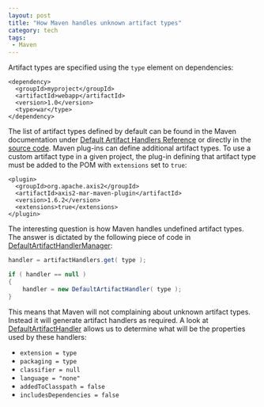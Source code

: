 ```yaml
---
layout: post
title: "How Maven handles unknown artifact types"
category: tech
tags:
 - Maven
---
```


Artifact types are specified using the `type` element on dependencies:

~~~ markup
<dependency>
  <groupId>myproject</groupId>
  <artifactId>webapp</artifactId>
  <version>1.0</version>
  <type>war</type>
</dependency>
~~~

The list of artifact types defined by default can be found in the Maven documentation
under [Default Artifact Handlers Reference][1] or directly in the [source code][2].
Maven plug-ins can define additional artifact types. To use a custom artifact type in a given project,
the plug-in defining that artifact type must be added to the POM with `extensions` set to `true`:

~~~ markup
<plugin>
  <groupId>org.apache.axis2</groupId>
  <artifactId>axis2-mar-maven-plugin</artifactId>
  <version>1.6.2</version>
  <extensions>true</extensions>
</plugin>
~~~

The interesting question is how Maven handles undefined artifact types. The answer is dictated by
the following piece of code in [DefaultArtifactHandlerManager][3]:

~~~ java
handler = artifactHandlers.get( type );

if ( handler == null )
{
    handler = new DefaultArtifactHandler( type );
}
~~~

This means that Maven will not complaining about unknown artifact types. Instead it will generate
artifact handlers as required. A look at [DefaultArtifactHandler][4] allows us to determine what
will be the properties used by these handlers:

* `extension = type`
* `packaging = type`
* `classifier = null`
* `language = "none"`
* `addedToClasspath = false`
* `includesDependencies = false`

[1]: http://maven.apache.org/ref/3.2.5/maven-core/artifact-handlers.html
[2]: https://github.com/apache/maven/blob/maven-3.2.5/maven-core/src/main/resources/META-INF/plexus/artifact-handlers.xml
[3]: https://github.com/apache/maven/blob/maven-3.2.5/maven-core/src/main/java/org/apache/maven/artifact/handler/manager/DefaultArtifactHandlerManager.java
[4]: https://github.com/apache/maven/blob/maven-3.2.5/maven-core/src/main/java/org/apache/maven/artifact/handler/DefaultArtifactHandler.java
